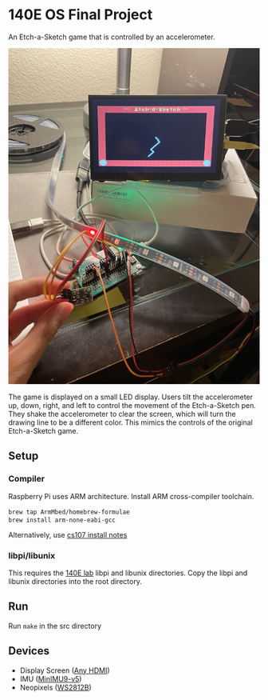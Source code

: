 # 140E OS Final Project

An Etch-a-Sketch game that is controlled by an accelerometer. 

![Project Setup](140e-setup.jpg)

The game is displayed on a small LED display. Users tilt the accelerometer up, down, right, and left to control the movement of the Etch-a-Sketch pen. They shake the accelerometer to clear the screen, which will turn the drawing line to be a different color. This mimics the controls of the original Etch-a-Sketch game.

## Setup
### Compiler
Raspberry Pi uses ARM architecture. Install ARM cross-compiler toolchain.
```
brew tap ArmMbed/homebrew-formulae
brew install arm-none-eabi-gcc
```
Alternatively, use [cs107 install notes](http://cs107e.github.io/guides/install/mac/)

### libpi/libunix
This requires the [140E lab]() libpi and libunix directories. Copy the libpi and libunix directories into the root directory.

## Run

Run `make` in the src directory

## Devices

- Display Screen ([Any HDMI](https://www.amazon.com/gp/product/B0B8S9DYQC))
- IMU ([MinIMU9-v5](https://www.pololu.com/product/2738))
- Neopixels ([WS2812B](https://www.amazon.com/gp/product/B00ZHB9M6A))

